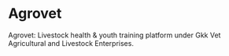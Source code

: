# Agrovet
Agrovet: Livestock health &amp; youth training platform under Gkk Vet Agricultural and Livestock Enterprises.
